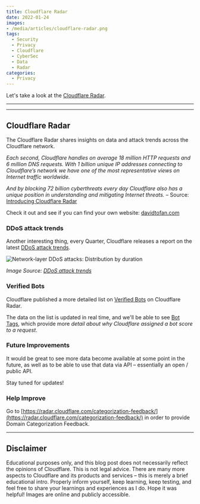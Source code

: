 ```yaml
---
title: Cloudflare Radar
date: 2022-01-24
images: 
- /media/articles/cloudflare-radar.png
tags:
  - Security
  - Privacy
  - Cloudflare
  - CyberSec
  - Data
  - Radar
categories:
  - Privacy
---
```


Let's take a look at the [Cloudflare Radar](https://radar.cloudflare.com/).

* * *
* * *

## Cloudflare Radar

The Cloudflare Radar shares insights on data and attack trends across the Cloudflare network.

_Each second, Cloudflare handles on average 18 million HTTP requests and 6 million DNS requests. With 1 billion unique IP addresses connecting to Cloudflare’s network we have one of the most representative views on Internet traffic worldwide._

_And by blocking 72 billion cyberthreats every day Cloudflare also has a unique position in understanding and mitigating Internet threats._ – Source: [Introducing Cloudflare Radar](https://blog.cloudflare.com/introducing-cloudflare-radar/)

Check it out and see if you can find your own website: [davidtofan.com](https://radar.cloudflare.com/domain/davidtofan.com)

### DDoS attack trends

Another interesting thing, every Quarter, Cloudflare releases a report on the latest [DDoS attack trends](https://radar.cloudflare.com/notebooks/ddos).

![Network-layer DDoS attacks: Distribution by duration](/media/articles/cloudflare-radar-network-layer-ddos-attack-chart.png)

_Image Source: [DDoS attack trends](https://radar.cloudflare.com/notebooks/ddos)_

### Verified Bots

Cloudflare published a more detailed list on [Verified Bots](https://radar.cloudflare.com/verified-bots) on Cloudflare Radar.

The data on the list is updated in real time, and we'll be able to see [Bot Tags](https://developers.cloudflare.com/bots/concepts/cloudflare-bot-tags/), which provide more _detail about why Cloudflare assigned a bot score to a request_.

### Future Improvements

It would be great to see more data become available at some point in the future, as well as to be able to use that data via API – essentially an open / public API.

Stay tuned for updates!

### Help Improve

Go to [https://radar.cloudflare.com/categorization-feedback/](https://radar.cloudflare.com/categorization-feedback/) in order to provide Domain Categorization Feedback.

* * *

## Disclaimer

Educational purposes only, and this blog post does not necessarily reflect the opinions of Cloudflare. This is not legal advice. There are many more aspects to Cloudflare and its products and services – this is merely a brief educational intro. Properly inform yourself, keep learning, keep testing, and feel free to share your learnings and experiences as I do. Hope it was helpful! Images are online and publicly accessible.
